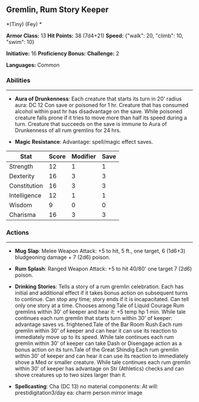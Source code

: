 ## Gremlin, Rum Story Keeper
*(Tiny) (Fey) *

**Armor Class:** 13
**Hit Points:** 38 (7d4+21)
**Speed:** {"walk": 20, "climb": 10, "swim": 10}

**Initiative:** 16
**Proficiency Bonus:**
**Challenge:** 2

**Languages:** Common

### Abilities
 --- 
- **Aura of Drunkenness**: Each creature that starts its turn in 20' radius aura: DC 12 Con save or poisoned for 1 hr. Creature that has consumed alcohol within past hr has disadvantage on the save. While poisoned creature falls prone if it tries to move more than half its speed during a turn. Creature that succeeds on the save is immune to Aura of Drunkenness of all rum gremlins for 24 hrs.

- **Magic Resistance**: Advantage: spell/magic effect saves.



| Stat | Score | Modifier | Save |
| ---- | ---- | ---- | ---- |
| Strength | 12 | 1 | 1 |
| Dexterity | 16 | 3 | 3 |
| Constitution | 16 | 3 | 3 |
| Intelligence | 12 | 1 | 1 |
| Wisdom | 9 | 0 | 0 |
| Charisma | 16 | 3 | 3 |

### Actions
 --- 
- **Mug Slap**: Melee Weapon Attack: +5 to hit, 5 ft., one target, 6 (1d6+3) bludgeoning damage + 7 (2d6) poison.

- **Rum Splash**: Ranged Weapon Attack: +5 to hit 40/80' one target 7 (2d6) poison.

- **Drinking Stories**: Tells a story of a rum gremlin celebration. Each has initial and additional effect if it takes bonus action on subsequent turns to continue. Can stop any time; story ends if it is incapacitated. Can tell only one story at a time. Chooses among:Tale of Liquid Courage Rum gremlins within 30' of keeper and hear it: +5 temp hp 1 min. While tale continues each rum gremlin that starts turn within 30' of keeper: advantage saves vs. frightened.Tale of the Bar Room Rush Each rum gremlin within 30' of keeper and can hear it can use its reaction to immediately move up to its speed. While tale continues each rum gremlin within 30' of keeper can take Dash or Disengage action as a bonus action on its turn.Tale of the Great Shindig Each rum gremlin within 30' of keeper and can hear it can use its reaction to immediately shove a Med or smaller creature. While tale continues each rum gremlin within 30' of keeper has advantage on Str (Athletics) checks and can shove creatures up to two sizes larger than it.

- **Spellcasting**: Cha (DC 13) no material components: At will: prestidigitation3/day ea: charm person mirror image

